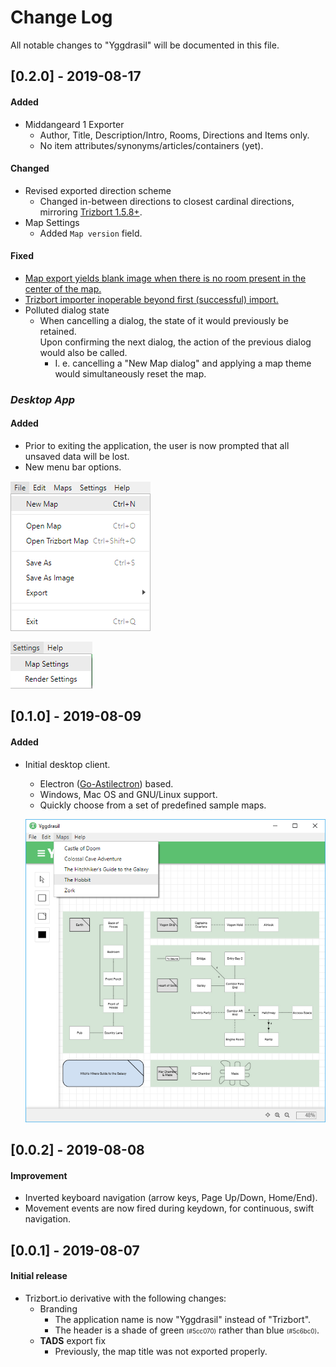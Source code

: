 # Change Log

All notable changes to "Yggdrasil" will be documented in this file.

## [0.2.0] - 2019-08-17

#### Added
* Middangeard 1 Exporter
  * Author, Title, Description/Intro, 
    Rooms, Directions and Items only.
  * No item attributes/synonyms/articles/containers (yet).

#### Changed
* Revised exported direction scheme
  * Changed in-between directions to closest cardinal directions,
    mirroring [Trizbort 1.5.8+](http://www.trizbort.com/Docs/index.shtml#help_conn_ports).
* Map Settings
  * Added ``Map version`` field.


#### Fixed
  * [Map export yields blank image when there is no room present in the center of the map.](https://github.com/henck/trizbort/issues/1)
  * [Trizbort importer inoperable beyond first (successful) import.](https://github.com/henck/trizbort/issues/27)
  * Polluted dialog state
    * When cancelling a dialog, the state of it would previously be retained.
      <br/> Upon confirming the next dialog, the action of the previous dialog
      would also be called. 
        * I. e. cancelling a "New Map dialog" and applying a map theme would
        simultaneously reset the map.

### *Desktop App*

#### Added
* Prior to exiting the application, the user is now prompted that all unsaved data will be lost.
* New menu bar options.

![](changes/0.2.0/file.png)

![](changes/0.2.0/settings.PNG)

## [0.1.0] - 2019-08-09

#### Added
* Initial desktop client.
  * Electron ([Go-Astilectron](https://github.com/asticode/go-astilectron)) based.
  * Windows, Mac OS and GNU/Linux support.
  * Quickly choose from a set of predefined sample maps.

  ![](changes/0.1.0/maps.png)

## [0.0.2] - 2019-08-08

#### Improvement
* Inverted keyboard navigation (arrow keys, Page Up/Down, Home/End).
* Movement events are now fired during keydown, for continuous, swift navigation.

## [0.0.1] - 2019-08-07

#### Initial release
* Trizbort.io derivative with the following changes:
  * Branding
    * The application name is now "Yggdrasil" instead of "Trizbort".
    * The header is a shade of green <small><small>(#5cc070)</small></small> rather than blue <small><small>(#5c6bc0)</small></small>.
  * **TADS** export fix
    * Previously, the map title was not exported properly.